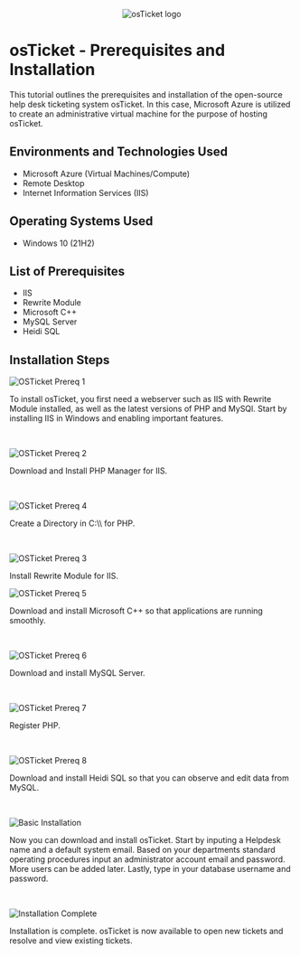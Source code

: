 <p align="center">
<img src="https://i.imgur.com/Clzj7Xs.png" alt="osTicket logo"/>
</p>

<h1>osTicket - Prerequisites and Installation</h1>
This tutorial outlines the prerequisites and installation of the open-source help desk ticketing system osTicket. In this case, Microsoft Azure is utilized to create an administrative virtual machine for the purpose of hosting osTicket.<br />


<h2>Environments and Technologies Used</h2>

- Microsoft Azure (Virtual Machines/Compute)
- Remote Desktop
- Internet Information Services (IIS)

<h2>Operating Systems Used </h2>

- Windows 10</b> (21H2)

<h2>List of Prerequisites</h2>

- IIS
- Rewrite Module
- Microsoft C++
- MySQL Server
- Heidi SQL

<h2>Installation Steps</h2>

<p>

  ![OSTicket Prereq 1](https://github.com/kylewilliamsrr/osticket-prereqs/assets/144828759/321801c7-8aff-4eb5-a018-5df2ed07c056)

</p>
<p>
To install osTicket, you first need a webserver such as IIS with Rewrite Module installed, as well as the latest versions of PHP and MySQl. Start by installing IIS in Windows and enabling important features.
</p>
<br />

<p>

![OSTicket Prereq 2](https://github.com/kylewilliamsrr/osticket-prereqs/assets/144828759/3421f2e6-c1f4-43bc-85cc-bd227b638ff7)

</p>
<p>
Download and Install PHP Manager for IIS.
</p>
<br />

<p>

  ![OSTicket Prereq 4](https://github.com/kylewilliamsrr/osticket-prereqs/assets/144828759/c2ea801b-adb9-4737-acf8-88ae1deb1922)

  
</p>
<p>
Create a Directory in C:\\ for PHP.
</p>
<br />

<p>

  ![OSTicket Prereq 3](https://github.com/kylewilliamsrr/osticket-prereqs/assets/144828759/5f704562-54c7-44b8-9667-50e366a6b1da)
  
</p>
<p>
Install Rewrite Module for IIS.
</p>

<p>

  ![OSTicket Prereq 5](https://github.com/kylewilliamsrr/osticket-prereqs/assets/144828759/f698dd35-9e8b-44c4-b7b7-cd22111b003d)

</p>
<p>
Download and install Microsoft C++ so that applications are running smoothly. 
</p>
<br />

<p>

  ![OSTicket Prereq 6](https://github.com/kylewilliamsrr/osticket-prereqs/assets/144828759/8596b726-61b1-4a94-b54d-176078fd15e4)

</p>
<p>
Download and install MySQL Server.
</p>
<br />

<p>

![OSTicket Prereq 7](https://github.com/kylewilliamsrr/osticket-prereqs/assets/144828759/d60e5ea4-e25c-405f-8e2a-645a2e12cc31)

</p>
<p>
Register PHP.
</p>
<br />

<p>

![OSTicket Prereq 8](https://github.com/kylewilliamsrr/osticket-prereqs/assets/144828759/bf10deee-14a6-43b6-bf13-a4da99fdc6b1)

</p>
<p>
Download and install Heidi SQL so that you can observe and edit data from MySQL.
</p>
<br />

<p>

![Basic Installation](https://github.com/kylewilliamsrr/osticket-prereqs/assets/144828759/81055197-390d-46f6-b45d-138d1b5c2898)

</p>
<p>
Now you can download and install osTicket. Start by inputing a Helpdesk name and a default system email. Based on your departments standard operating procedures input an administrator account email and password. More users can be added later. Lastly, type in your database username and password. 
</p>
<br />

<p>

  ![Installation Complete](https://github.com/kylewilliamsrr/osticket-prereqs/assets/144828759/9b99308e-af2e-48f2-a096-042b925da6d1)

</p>
<p>
Installation is complete. osTicket is now available to open new tickets and resolve and view existing tickets. 
</p>
<br />
